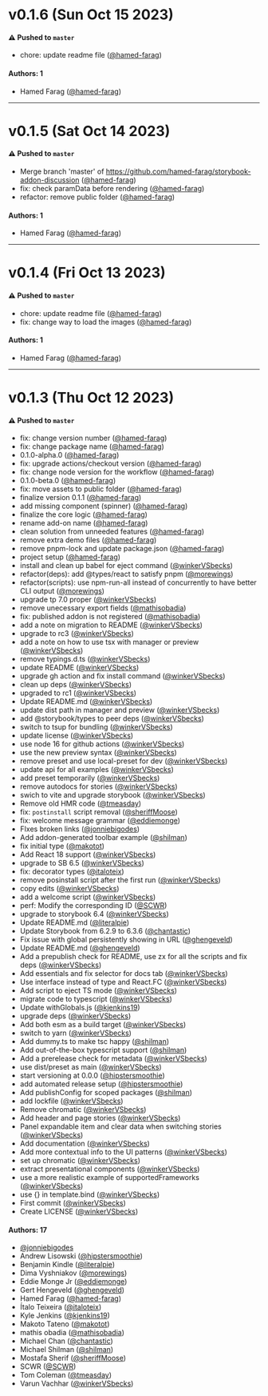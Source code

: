 # v0.1.6 (Sun Oct 15 2023)

#### ⚠️ Pushed to `master`

- chore: update readme file ([@hamed-farag](https://github.com/hamed-farag))

#### Authors: 1

- Hamed Farag ([@hamed-farag](https://github.com/hamed-farag))

---

# v0.1.5 (Sat Oct 14 2023)

#### ⚠️ Pushed to `master`

- Merge branch 'master' of https://github.com/hamed-farag/storybook-addon-discussion ([@hamed-farag](https://github.com/hamed-farag))
- fix: check paramData before rendering ([@hamed-farag](https://github.com/hamed-farag))
- refactor: remove public folder ([@hamed-farag](https://github.com/hamed-farag))

#### Authors: 1

- Hamed Farag ([@hamed-farag](https://github.com/hamed-farag))

---

# v0.1.4 (Fri Oct 13 2023)

#### ⚠️ Pushed to `master`

- chore: update readme file ([@hamed-farag](https://github.com/hamed-farag))
- fix: change way to load the images ([@hamed-farag](https://github.com/hamed-farag))

#### Authors: 1

- Hamed Farag ([@hamed-farag](https://github.com/hamed-farag))

---

# v0.1.3 (Thu Oct 12 2023)

#### ⚠️ Pushed to `master`

- fix: change version number ([@hamed-farag](https://github.com/hamed-farag))
- fix: change package name ([@hamed-farag](https://github.com/hamed-farag))
- 0.1.0-alpha.0 ([@hamed-farag](https://github.com/hamed-farag))
- fix: upgrade actions/checkout version ([@hamed-farag](https://github.com/hamed-farag))
- fix: change node version for the workflow ([@hamed-farag](https://github.com/hamed-farag))
- 0.1.0-beta.0 ([@hamed-farag](https://github.com/hamed-farag))
- fix: move assets to public folder ([@hamed-farag](https://github.com/hamed-farag))
- finalize version 0.1.1 ([@hamed-farag](https://github.com/hamed-farag))
- add missing component (spinner) ([@hamed-farag](https://github.com/hamed-farag))
- finalize the core logic ([@hamed-farag](https://github.com/hamed-farag))
- rename add-on name ([@hamed-farag](https://github.com/hamed-farag))
- clean solution from unneeded features ([@hamed-farag](https://github.com/hamed-farag))
- remove extra demo files ([@hamed-farag](https://github.com/hamed-farag))
- remove pnpm-lock and update package.json ([@hamed-farag](https://github.com/hamed-farag))
- project setup ([@hamed-farag](https://github.com/hamed-farag))
- install and clean up babel for eject command ([@winkerVSbecks](https://github.com/winkerVSbecks))
- refactor(deps): add @types/react to satisfy pnpm ([@morewings](https://github.com/morewings))
- refactor(scripts): use npm-run-all instead of concurrently to have better CLI output ([@morewings](https://github.com/morewings))
- upgrade tp 7.0 proper ([@winkerVSbecks](https://github.com/winkerVSbecks))
- remove unecessary export fields ([@mathisobadia](https://github.com/mathisobadia))
- fix: published addon is not registered ([@mathisobadia](https://github.com/mathisobadia))
- add a note on migration to README ([@winkerVSbecks](https://github.com/winkerVSbecks))
- upgrade to rc3 ([@winkerVSbecks](https://github.com/winkerVSbecks))
- add a note on how to use tsx with manager or preview ([@winkerVSbecks](https://github.com/winkerVSbecks))
- remove typings.d.ts ([@winkerVSbecks](https://github.com/winkerVSbecks))
- update README ([@winkerVSbecks](https://github.com/winkerVSbecks))
- upgrade gh action and fix install command ([@winkerVSbecks](https://github.com/winkerVSbecks))
- clean up deps ([@winkerVSbecks](https://github.com/winkerVSbecks))
- upgraded to rc1 ([@winkerVSbecks](https://github.com/winkerVSbecks))
- Update README.md ([@winkerVSbecks](https://github.com/winkerVSbecks))
- update dist path in manager and preview ([@winkerVSbecks](https://github.com/winkerVSbecks))
- add @storybook/types to peer deps ([@winkerVSbecks](https://github.com/winkerVSbecks))
- switch to tsup for bundling ([@winkerVSbecks](https://github.com/winkerVSbecks))
- update license ([@winkerVSbecks](https://github.com/winkerVSbecks))
- use node 16 for github actions ([@winkerVSbecks](https://github.com/winkerVSbecks))
- use the new preview syntax ([@winkerVSbecks](https://github.com/winkerVSbecks))
- remove preset and use local-preset for dev ([@winkerVSbecks](https://github.com/winkerVSbecks))
- update api for all examples ([@winkerVSbecks](https://github.com/winkerVSbecks))
- add preset temporarily ([@winkerVSbecks](https://github.com/winkerVSbecks))
- remove autodocs for stories ([@winkerVSbecks](https://github.com/winkerVSbecks))
- swich to vite and upgrade storybook ([@winkerVSbecks](https://github.com/winkerVSbecks))
- Remove old HMR code ([@tmeasday](https://github.com/tmeasday))
- fix: `postinstall` script removal ([@sheriffMoose](https://github.com/sheriffMoose))
- fix: welcome message grammar ([@eddiemonge](https://github.com/eddiemonge))
- FIxes broken links ([@jonniebigodes](https://github.com/jonniebigodes))
- Add addon-generated toolbar example ([@shilman](https://github.com/shilman))
- fix initial type ([@makotot](https://github.com/makotot))
- Add React 18 support ([@winkerVSbecks](https://github.com/winkerVSbecks))
- upgrade to SB 6.5 ([@winkerVSbecks](https://github.com/winkerVSbecks))
- fix: decorator types ([@italoteix](https://github.com/italoteix))
- remove posinstall script after the first run ([@winkerVSbecks](https://github.com/winkerVSbecks))
- copy edits ([@winkerVSbecks](https://github.com/winkerVSbecks))
- add a welcome script ([@winkerVSbecks](https://github.com/winkerVSbecks))
- perf: Modify the corresponding ID ([@SCWR](https://github.com/SCWR))
- upgrade to storybook 6.4 ([@winkerVSbecks](https://github.com/winkerVSbecks))
- Update README.md ([@literalpie](https://github.com/literalpie))
- Update Storybook from 6.2.9 to 6.3.6 ([@chantastic](https://github.com/chantastic))
- Fix issue with global persistently showing in URL ([@ghengeveld](https://github.com/ghengeveld))
- Update README.md ([@ghengeveld](https://github.com/ghengeveld))
- Add a prepublish check for README, use zx for all the scripts and fix deps ([@winkerVSbecks](https://github.com/winkerVSbecks))
- Add essentials and fix selector for docs tab ([@winkerVSbecks](https://github.com/winkerVSbecks))
- Use interface instead of type and React.FC ([@winkerVSbecks](https://github.com/winkerVSbecks))
- Add script to eject TS mode ([@winkerVSbecks](https://github.com/winkerVSbecks))
- migrate code to typescript ([@winkerVSbecks](https://github.com/winkerVSbecks))
- Update withGlobals.js ([@kjenkins19](https://github.com/kjenkins19))
- upgrade deps ([@winkerVSbecks](https://github.com/winkerVSbecks))
- Add both esm as a build target ([@winkerVSbecks](https://github.com/winkerVSbecks))
- switch to yarn ([@winkerVSbecks](https://github.com/winkerVSbecks))
- Add dummy.ts to make tsc happy ([@shilman](https://github.com/shilman))
- Add out-of-the-box typescript support ([@shilman](https://github.com/shilman))
- Add a prerelease check for metadata ([@winkerVSbecks](https://github.com/winkerVSbecks))
- use dist/preset as main ([@winkerVSbecks](https://github.com/winkerVSbecks))
- start versioning at 0.0.0 ([@hipstersmoothie](https://github.com/hipstersmoothie))
- add automated release setup ([@hipstersmoothie](https://github.com/hipstersmoothie))
- Add publishConfig for scoped packages ([@shilman](https://github.com/shilman))
- add lockfile ([@winkerVSbecks](https://github.com/winkerVSbecks))
- Remove chromatic ([@winkerVSbecks](https://github.com/winkerVSbecks))
- Add header and page stories ([@winkerVSbecks](https://github.com/winkerVSbecks))
- Panel expandable item and clear data when switching stories ([@winkerVSbecks](https://github.com/winkerVSbecks))
- Add documentation ([@winkerVSbecks](https://github.com/winkerVSbecks))
- Add more contextual info to the UI patterns ([@winkerVSbecks](https://github.com/winkerVSbecks))
- set up chromatic ([@winkerVSbecks](https://github.com/winkerVSbecks))
- extract presentational components ([@winkerVSbecks](https://github.com/winkerVSbecks))
- use a more realistic example of supportedFrameworks ([@winkerVSbecks](https://github.com/winkerVSbecks))
- use {} in template.bind ([@winkerVSbecks](https://github.com/winkerVSbecks))
- First commit ([@winkerVSbecks](https://github.com/winkerVSbecks))
- Create LICENSE ([@winkerVSbecks](https://github.com/winkerVSbecks))

#### Authors: 17

- [@jonniebigodes](https://github.com/jonniebigodes)
- Andrew Lisowski ([@hipstersmoothie](https://github.com/hipstersmoothie))
- Benjamin Kindle ([@literalpie](https://github.com/literalpie))
- Dima Vyshniakov ([@morewings](https://github.com/morewings))
- Eddie Monge Jr ([@eddiemonge](https://github.com/eddiemonge))
- Gert Hengeveld ([@ghengeveld](https://github.com/ghengeveld))
- Hamed Farag ([@hamed-farag](https://github.com/hamed-farag))
- Ítalo Teixeira ([@italoteix](https://github.com/italoteix))
- Kyle Jenkins ([@kjenkins19](https://github.com/kjenkins19))
- Makoto Tateno ([@makotot](https://github.com/makotot))
- mathis obadia ([@mathisobadia](https://github.com/mathisobadia))
- Michael Chan ([@chantastic](https://github.com/chantastic))
- Michael Shilman ([@shilman](https://github.com/shilman))
- Mostafa Sherif ([@sheriffMoose](https://github.com/sheriffMoose))
- SCWR ([@SCWR](https://github.com/SCWR))
- Tom Coleman ([@tmeasday](https://github.com/tmeasday))
- Varun Vachhar ([@winkerVSbecks](https://github.com/winkerVSbecks))

